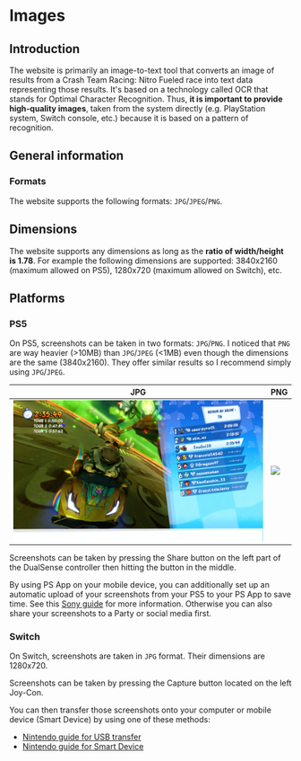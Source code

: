 # Images

## Introduction

The website is primarily an image-to-text tool that converts an image of results from a Crash Team Racing: Nitro Fueled race into text data representing those results. It's based on a technology called OCR that stands for Optimal Character Recognition. Thus, **it is important to provide high-quality images**, taken from the system directly (e.g. PlayStation system, Switch console, etc.) because it is based on a pattern of recognition.

## General information

### Formats

The website supports the following formats: `JPG`/`JPEG`/`PNG`.

## Dimensions

The website supports any dimensions as long as the **ratio of width/height is 1.78**. For example the following dimensions are supported: 3840x2160 (maximum allowed on PS5), 1280x720 (maximum allowed on Switch), etc.

## Platforms

### PS5

On PS5, screenshots can be taken in two formats: `JPG`/`PNG`. I noticed that `PNG` are way heavier (>10MB) than `JPG`/`JPEG` (<1MB) even though the dimensions are the same (3840x2160). They offer similar results so I recommend simply using `JPG`/`JPEG`.

|JPG|PNG|
|-|-|
|![](https://raw.githubusercontent.com/sebranly/ctr-ocr/main/src/img/examples/IMG1.JPG?raw=true)|![](https://raw.githubusercontent.com/sebranly/ctr-ocr/main/src/img/examples/IMG1.PNG?raw=true)|

Screenshots can be taken by pressing the Share button on the left part of the DualSense controller then hitting the button in the middle.

By using PS App on your mobile device, you can additionally set up an automatic upload of your screenshots from your PS5 to your PS App to save time. See this [Sony guide](https://www.playstation.com/en-ca/support/games/ps5-game-captures-ps-app/) for more information. Otherwise you can also share your screenshots to a Party or social media first.

### Switch

On Switch, screenshots are taken in `JPG` format. Their dimensions are 1280x720.

Screenshots can be taken by pressing the Capture button located on the left Joy-Con.

You can then transfer those screenshots onto your computer or mobile device (Smart Device) by using one of these methods:
- [Nintendo guide for USB transfer](https://en-americas-support.nintendo.com/app/answers/detail/a_id/53664/~/how-to-transfer-screenshots-and-video-captures-to-a-computer-via-a-usb-cable)
- [Nintendo guide for Smart Device](https://www.nintendo.co.uk/Support/Nintendo-Switch/How-to-Transfer-Screenshots-and-Video-Captures-to-a-Smart-Device-Wirelessly-1886298.html)